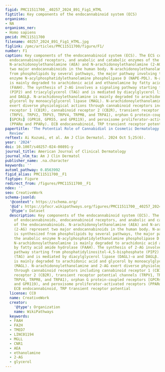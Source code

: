 ```yaml
---
figid: PMC11511700__40257_2024_891_Fig1_HTML
figtitle: Key components of the endocannabinoid system (ECS)
organisms:
- NA
organisms_ner:
- Homo sapiens
pmcid: PMC11511700
filename: 40257_2024_891_Fig1_HTML.jpg
figlink: /pmc/articles/PMC11511700/figure/F1/
number: F1
caption: Key components of the endocannabinoid system (ECS). The ECS consists of endocannabinoids,
  endocannabinoid receptors, and anabolic and catabolic enzymes of the endocannabinoids.
  N-arachidonoylethanolamine (AEA) and N-arachidonoylethanolamine (2-AG) represent
  two major endocannabinoids in the human body. N-arachidonoylethanolamine is synthesized
  from phospholipids by several pathways, the major pathway involving the anabolic
  enzyme N-acylphosphatidylethanolamine phospholipase D (NAPE-PDL). N-arachidonoylethanolamine
  is mainly degraded to arachidonic acid and ethanolamine by fatty acid amide hydrolase
  (FAAH). The synthesis of 2-AG involves a signaling pathway starting from phosphatidylinositol-4,5-bisphosphate
  (PIP2) and triacylglycerol (TAG) and is mediated by diacylglycerol lipase (DAGL)-α
  and DAGLβ. N-arachidonoylethanolamine is mainly degraded to arachidonic acid and
  glycerol by monoacylglycerol lipase (MAGL). N-arachidonoylethanolamine and 2-AG
  exert diverse physiological actions through cannabinoid receptors including cannabinoid
  receptor 1 (CB1R), cannabinoid receptor 2 (CB2R), transient receptor potential channels
  (TRPV1, TRPV2, TRPV3, TRPV4, TRPM8, and TRPA1), orphan G protein-coupled receptors
  [GPCRs] (GPR18, GPR55, and GPR119), and peroxisome proliferator-activated receptors
  (PPARα and PPARγ). ECB endocannabinoid, TRP transient receptor potential
papertitle: 'The Potential Role of Cannabidiol in Cosmetic Dermatology: A Literature
  Review'
reftext: Ai Kuzumi, et al. Am J Clin Dermatol. 2024 Oct 5;25(6).
year: '2024'
doi: 10.1007/s40257-024-00891-y
journal_title: American Journal of Clinical Dermatology
journal_nlm_ta: Am J Clin Dermatol
publisher_name: .na.character
keywords: ''
automl_pathway: 0.8563992
figid_alias: PMC11511700__F1
figtype: Figure
redirect_from: /figures/PMC11511700__F1
ndex: ''
seo: CreativeWork
schema-jsonld:
  '@context': https://schema.org/
  '@id': https://pfocr.wikipathways.org/figures/PMC11511700__40257_2024_891_Fig1_HTML.html
  '@type': Dataset
  description: Key components of the endocannabinoid system (ECS). The ECS consists
    of endocannabinoids, endocannabinoid receptors, and anabolic and catabolic enzymes
    of the endocannabinoids. N-arachidonoylethanolamine (AEA) and N-arachidonoylethanolamine
    (2-AG) represent two major endocannabinoids in the human body. N-arachidonoylethanolamine
    is synthesized from phospholipids by several pathways, the major pathway involving
    the anabolic enzyme N-acylphosphatidylethanolamine phospholipase D (NAPE-PDL).
    N-arachidonoylethanolamine is mainly degraded to arachidonic acid and ethanolamine
    by fatty acid amide hydrolase (FAAH). The synthesis of 2-AG involves a signaling
    pathway starting from phosphatidylinositol-4,5-bisphosphate (PIP2) and triacylglycerol
    (TAG) and is mediated by diacylglycerol lipase (DAGL)-α and DAGLβ. N-arachidonoylethanolamine
    is mainly degraded to arachidonic acid and glycerol by monoacylglycerol lipase
    (MAGL). N-arachidonoylethanolamine and 2-AG exert diverse physiological actions
    through cannabinoid receptors including cannabinoid receptor 1 (CB1R), cannabinoid
    receptor 2 (CB2R), transient receptor potential channels (TRPV1, TRPV2, TRPV3,
    TRPV4, TRPM8, and TRPA1), orphan G protein-coupled receptors [GPCRs] (GPR18, GPR55,
    and GPR119), and peroxisome proliferator-activated receptors (PPARα and PPARγ).
    ECB endocannabinoid, TRP transient receptor potential
  license: CC0
  name: CreativeWork
  creator:
    '@type': Organization
    name: WikiPathways
  keywords:
  - FAAH
  - FA2H
  - TMED7
  - LINC01194
  - MGLL
  - CNR1
  - AEA
  - ethanolamine
  - 2-AG
  - glycerol
---
```

